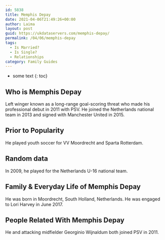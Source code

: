 ```yaml
---
id: 5838
title: Memphis Depay
date: 2021-04-06T21:49:26+00:00
author: Laima
layout: post
guid: https://ukdataservers.com/memphis-depay/
permalink: /04/06/memphis-depay
tags:
  - Is Married?
  - Is Single?
  - Relationships
category: Family Guides
---
```


* some text
{: toc}


## Who is Memphis Depay
                  
                  
                  
Left winger known as a long-range goal-scoring threat who made his professional debut in 2011 with PSV. He joined the Netherlands national team in 2013 and signed with Manchester United in 2015.
                  
              
            
              
            
                
                
                
## Prior to Popularity
                  
                  
                  
He played youth soccer for VV Moordrecht and Sparta Rotterdam.
                  
              
            
              
            
                
                
                
## Random data
                  
                  
                  
In 2009, he played for the Netherlands U-16 national team.
                  
              
            
              
            
                
                
                
## Family & Everyday Life of Memphis Depay
                  
                  
                  
He was born in Moordrecht, South Holland, Netherlands. He was engaged to Lori Harvey in June 2017.
                  
              
            
              
            
                
                
                
## People Related With Memphis Depay
                  
                  
                  
He and attacking midfielder Georginio Wijnaldum both joined PSV in 2011.
                  
              
            
              
            
                
              
            
              
              
            
            
              
            
          
          
          